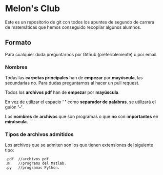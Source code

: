 # Melon's Club
Este es un repositorio de git con todos los apuntes de segundo de carrera de matemáticas que hemos conseguido recopilar algunos alumnos.

## Formato
Para cualquier duda preguntarnos por Github (preferiblemente) o por email.

### Nombres
Todas las __carpetas principales__ han de __empezar__ por __mayúscula__, las secundarias no. Para dudas preguntarnos al hacer un pull request.

Todos los __archivos pdf__ han de __empezar__ por __mayúscula__.

En vez de utilizar el espacio __' '__ como __separador de palabras__, se utilizará el guión __'\-'__.

Los __nombres__ de __archivos__ que son programas o que __no__ son __importantes__ en __minúscula__.

### Tipos de archivos admitidos
Los archivos que se admiten son los que tienen extensiones del siguiente tipo:
```
.pdf  //archivos pdf.
.m    //programs del Matlab.
.py   //programas Python.
```
